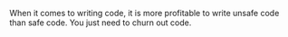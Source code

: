 When it comes to writing code, it is more profitable to write unsafe code than safe code. You just need to churn out code.
